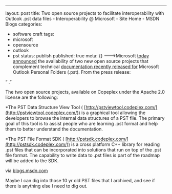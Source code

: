 ---
layout: post
title: Two open source projects to facilitate interoperability with Outlook .pst data
  files - Interoperability @ Microsoft - Site Home - MSDN Blogs
categories: 
- software craft
tags:
- microsoft
- opensource
- outlook
- pst
status: publish
published: true
meta: {}
--->Microsoft 
[today announced](http://www.microsoft.com/presspass/press/2010/may10/05-24PSTToolsPR.mspx) the availability of two new open source projects that complement technical 
[documentation recently released for](http://blogs.msdn.com/interoperability/archive/2010/02/19/New-Office-Documentation-Now-Publicly-Available.aspx) Microsoft Outlook Personal Folders (.pst). From the press release:

“
.”

The two open source projects, available on Copeplex under the Apache 2.0 license are the following:

*The PST Data Structure View Tool (
[http://pstviewtool.codeplex.com/](http://pstviewtool.codeplex.com/)) is a graphical tool allowing the developers to browse the internal data structures of a PST file. The primary goal of this tool is to assist people who are learning .pst format and help them to better understand the documentation.


*The PST File Format SDK (
[http://pstsdk.codeplex.com/](http://pstsdk.codeplex.com/)) is a cross platform C++ library for reading .pst files that can be incorporated into solutions that run on top of the .pst file format. The capability to write data to .pst files is part of the roadmap will be added to the SDK.



via 
[blogs.msdn.com](http://blogs.msdn.com/b/interoperability/archive/2010/05/24/two-open-source-projects-to-facilitate-interoperability-with-outlook-pst-data-files.aspx)
    
Maybe I can dig into those 10 yr old PST files that I archived, and see if there is anything else I need to dig out.

